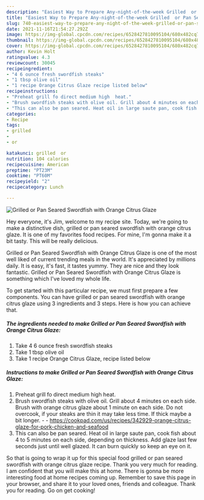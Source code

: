 ```yaml
---
description: "Easiest Way to Prepare Any-night-of-the-week Grilled  or Pan Seared Swordfish with Orange Citrus Glaze"
title: "Easiest Way to Prepare Any-night-of-the-week Grilled  or Pan Seared Swordfish with Orange Citrus Glaze"
slug: 740-easiest-way-to-prepare-any-night-of-the-week-grilled-or-pan-seared-swordfish-with-orange-citrus-glaze
date: 2021-11-16T21:54:27.292Z
image: https://img-global.cpcdn.com/recipes/6528427810095104/680x482cq70/grilled-or-pan-seared-swordfish-with-orange-citrus-glaze-recipe-main-photo.jpg
thumbnail: https://img-global.cpcdn.com/recipes/6528427810095104/680x482cq70/grilled-or-pan-seared-swordfish-with-orange-citrus-glaze-recipe-main-photo.jpg
cover: https://img-global.cpcdn.com/recipes/6528427810095104/680x482cq70/grilled-or-pan-seared-swordfish-with-orange-citrus-glaze-recipe-main-photo.jpg
author: Kevin Holt
ratingvalue: 4.3
reviewcount: 30045
recipeingredient:
- "4 6 ounce fresh swordfish steaks"
- "1 tbsp olive oil"
- "1 recipe Orange Citrus Glaze recipe listed below"
recipeinstructions:
- "Preheat grill fo direct medium high  heat."
- "Brush swordfish steaks with olive oil. Grill about 4 minutes on each side. Brush with orange citrus glaze about 1 minute on each side. Do not overcook, if your steaks are thin it may take less time. If thick maybe a bit longer.  https://cookpad.com/us/recipes/342929-orange-citrus-glaze-for-pork-chicken-and-seafood"
- "This can also be pan seared. Heat oil in large saute pan, cook fish about 4 to 5 minutes on each side, depending on thickness. Add glaze last few seconds just until well glazed. It can burn quickly so keep an eye on it."
categories:
- Recipe
tags:
- grilled
- 
- or

katakunci: grilled  or 
nutrition: 104 calories
recipecuisine: American
preptime: "PT23M"
cooktime: "PT60M"
recipeyield: "2"
recipecategory: Lunch

---
```



![Grilled  or Pan Seared Swordfish with Orange Citrus Glaze](https://img-global.cpcdn.com/recipes/6528427810095104/680x482cq70/grilled-or-pan-seared-swordfish-with-orange-citrus-glaze-recipe-main-photo.jpg)

Hey everyone, it's Jim, welcome to my recipe site. Today, we're going to make a distinctive dish, grilled  or pan seared swordfish with orange citrus glaze. It is one of my favorites food recipes. For mine, I'm gonna make it a bit tasty. This will be really delicious.



Grilled  or Pan Seared Swordfish with Orange Citrus Glaze is one of the most well liked of current trending meals in the world. It's appreciated by millions daily. It is easy, it's fast, it tastes yummy. They are nice and they look fantastic. Grilled  or Pan Seared Swordfish with Orange Citrus Glaze is something which I've loved my whole life.


To get started with this particular recipe, we must first prepare a few components. You can have grilled  or pan seared swordfish with orange citrus glaze using 3 ingredients and 3 steps. Here is how you can achieve that.

<!--inarticleads1-->

##### The ingredients needed to make Grilled  or Pan Seared Swordfish with Orange Citrus Glaze:

1. Take 4 6 ounce fresh swordfish steaks
1. Take 1 tbsp olive oil
1. Take 1 recipe Orange Citrus Glaze, recipe listed below




<!--inarticleads2-->

##### Instructions to make Grilled  or Pan Seared Swordfish with Orange Citrus Glaze:

1. Preheat grill fo direct medium high  heat.
1. Brush swordfish steaks with olive oil. Grill about 4 minutes on each side. Brush with orange citrus glaze about 1 minute on each side. Do not overcook, if your steaks are thin it may take less time. If thick maybe a bit longer. -  - https://cookpad.com/us/recipes/342929-orange-citrus-glaze-for-pork-chicken-and-seafood
1. This can also be pan seared. Heat oil in large saute pan, cook fish about 4 to 5 minutes on each side, depending on thickness. Add glaze last few seconds just until well glazed. It can burn quickly so keep an eye on it.




So that is going to wrap it up for this special food grilled  or pan seared swordfish with orange citrus glaze recipe. Thank you very much for reading. I am confident that you will make this at home. There is gonna be more interesting food at home recipes coming up. Remember to save this page in your browser, and share it to your loved ones, friends and colleague. Thank you for reading. Go on get cooking!
